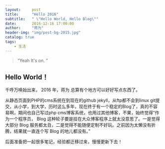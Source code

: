 ```yaml
---
layout:     post
title:      "Hello 2016"
subtitle:   " \"Hello World, Hello Blog\""
date:       2016-12-16 17:00:00
author:     "蒋为"
header-img: "img/post-bg-2015.jpg"
catalog: true
tags:
    - 生活
---
```


> “Yeah It's on. ”


## Hello World！

千呼万唤始出来，
2016 年，蒋为 总算有个地方可以好好写点东西了。


从静态页面到PHP的cms系统在到现在的github jekyll，从ftp都不会到linux git提交，从小学，到大学，历时这么多年，现在终于有一个稳定的Blog了，真的不容易啊，期间也自己写过php cms博客系统，也用过其他博客，不果，始终觉得“作为一个程序员， Blog 这种轮子要是挂在大众博客程序上就太没意思了。一是觉得大部分 Blog 服务都太丑，二是觉得不能随便定制不好玩。之前因为太懒没有折腾，结果就一直连个写 Blog 的地儿都没有。”

后面准备把一起很多笔记，经验都迁移过来，慢慢更新下去！





